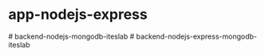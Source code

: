 
# app-nodejs-express
#   b a c k e n d - n o d e j s - m o n g o d b - i t e s l a b  
 #   b a c k e n d - n o d e j s - e x p r e s s - m o n g o d b - i t e s l a b  
 